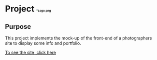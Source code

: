 # Project <img src="https://github.com/WilliamC61/Front-End-Fisheye/blob/main/assets/images/logo.png?raw=true" alt="Logo.png" style="zoom: 33%;" /> 

## Purpose

This project implements  the mock-up of the front-end of a photographers site to display some info and portfolio.

[To see the site, click here](https://williamc61.github.io/Front-End-Fisheye/)

